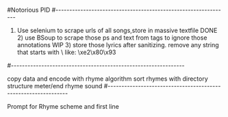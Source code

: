 #Notorious PID
#---------------------------------------------------------------
1) Use selenium to scrape urls of all songs,store in massive textfile
DONE 2) use BSoup to scrape those ps and text from <a> tags to ignore those annotations
WIP 3) store those lyrics after sanitizing.
    remove any string that starts with \ like: \xe2\x80\x93

#---------------------------------------------------------------

copy data and encode with rhyme algorithm
sort rhymes with directory structure
    meter/end rhyme sound
#---------------------------------------------------------------

Prompt for Rhyme scheme and first line
